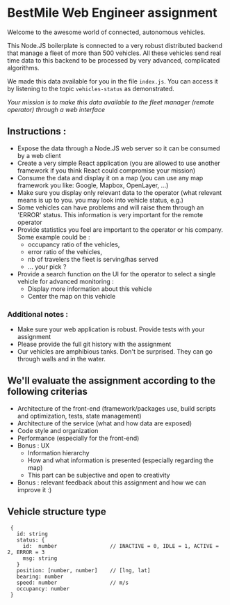 # BestMile Web Engineer assignment

Welcome to the awesome world of connected, autonomous vehicles.

This Node.JS boilerplate is connected to a very robust distributed backend that manage a fleet of more than 500 vehicles.
All these vehicles send real time data to this backend to be processed by very advanced, complicated algorithms.

We made this data available for you in the file `index.js`. You can access it by listening to the topic `vehicles-status` as demonstrated.

*Your mission is to make this data available to the fleet manager (remote operator) through a web interface*

## Instructions :

* Expose the data through a Node.JS web server so it can be consumed by a web client
* Create a very simple React application (you are allowed to use another framework if you think React could compromise your mission)
* Consume the data and display it on a map (you can use any map framework you like: Google, Mapbox, OpenLayer, ...)
* Make sure you display only relevant data to the operator (what relevant means is up to you. you may look into vehicle status, e.g.)
* Some vehicles can have problems and will raise them through an 'ERROR' status. This information is very important for the remote operator
* Provide statistics you feel are important to the operator or his company. Some example could be :
  * occupancy ratio of the vehicles,
  * error ratio of the vehicles,
  * nb of travelers the fleet is serving/has served
  * ... your pick ?
* Provide a search function on the UI for the operator to select a single vehicle for advanced monitoring :
  * Display more information about this vehicle
  * Center the map on this vehicle

### Additional notes :

* Make sure your web application is robust. Provide tests with your assignment
* Please provide the full git history with the assignment
* Our vehicles are amphibious tanks. Don't be surprised. They can go through walls and in the water.

## We'll evaluate the assignment according to the following criterias

* Architecture of the front-end (framework/packages use, build scripts and optimization, tests, state management)
* Architecture of the service (what and how data are exposed)
* Code style and organization
* Performance (especially for the front-end)
* Bonus : UX
  * Information hierarchy
  * How and what information is presented (especially regarding the map)
  * This part can be subjective and open to creativity
* Bonus : relevant feedback about this assignment and how we can improve it :)

## Vehicle structure type
```
 {
   id: string
   status: {
     id:  number                 // INACTIVE = 0, IDLE = 1, ACTIVE = 2, ERROR = 3
     msg: string
   }
   position: [number, number]    // [lng, lat]
   bearing: number
   speed: number                 // m/s
   occupancy: number
 }
```
